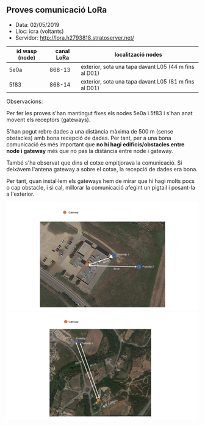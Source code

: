 ## Proves comunicació LoRa
- Data: 02/05/2019
- Lloc: icra (voltants)
- Servidor: http://lora.h2793818.stratoserver.net/

| id wasp (node) | canal LoRa | localització nodes |
|---------|------------|------|
| 5e0a | 868-13 | exterior, sota una tapa davant L05 (44 m fins al D01) |
| 5f83 | 868-14 | exterior, sota una tapa davant L05 (81 m fins al D01) |


Observacions:

Per fer les proves s'han mantingut fixes els nodes 5e0a i 5f83 i s'han anat
movent els receptors (gateways).

S'han pogut rebre dades a una distància màxima de 500 m (sense obstacles) amb
bona recepció de dades. Per tant, per a una bona comunicació és més important que
<b>no hi hagi edificis/obstacles entre node i gateway</b> més que no pas la distància entre node i gateway.

També s'ha observat que dins el cotxe empitjorava la comunicació. Si deixàvem
l'antena gateway a sobre el cotxe, la recepció de dades era bona. 

Per tant, quan instal·lem els gateways hem de mirar que hi hagi molts pocs o
cap obstacle, i si cal, millorar la comunicació afegint un pigtail i
posant-la a l'exterior.

![](1.png)
![](2.png)
